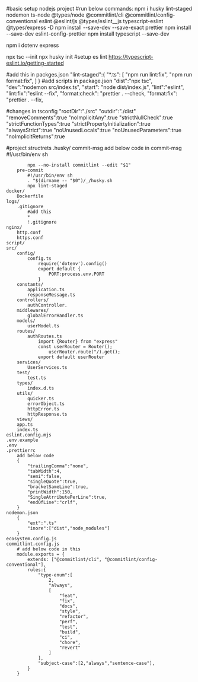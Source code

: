 #basic setup nodejs project
#run below commands:
npm i husky lint-staged nodemon ts-node @types/node @commitlint/cli @commitlint/config-conventional eslint @eslint/js @types/eslint\_\_js typescript-eslint @types/express -D
npm install --save-dev --save-exact prettier
npm install --save-dev eslint-config-prettier
npm install typescript --save-dev

npm i dotenv express

npx tsc --init
npx husky init
#setup es lint
https://typescript-eslint.io/getting-started

#add this in packges.json
"lint-staged":{
"\*.ts": [
"npm run lint:fix",
"npm run format:fix",
]
}
#add scripts in package.json
"dist":"npx tsc",
"dev":"nodemon src/index.ts",
"start": "node dist/index.js",
"lint":"eslint",
"lint:fix":"eslint --fix",
"format:check": "prettier . --check,
"format:fix": "prettier . --fix,

#changes in tsconfig
"rootDir":"./src"
"outdir":"./dist"
"removeComments":true
"noImplicitAny":true
"strictNullCheck":true
"strictFunctionTypes":true
"strictPropertyInitialization":true
"alwaysStrict":true
"noUnusedLocals":true
"noUnusedParameters":true
"noImplicitReturns":true

#project structrets
.husky/
commit-msg
add below code in commit-msg
#!/usr/bin/env sh

            npx --no-install commitlint --edit "$1"
        pre-commit
            #!/usr/bin/env sh
            . "$(dirname -- "$0")/_/husky.sh
            npx lint-staged
    docker/
        Dockerfile
    logs/
        .gitignore
            #add this
            *
            !.gitignore
    nginx/
        http.conf
        https.conf
    script/
    src/
        config/
            config.ts
                require('dotenv').config()
                export default {
                    PORT:process.env.PORT
                }
        constants/
            application.ts
            responseMessage.ts
        controllers/
            authController.
        middlewares/
            globalErrorHandler.ts
        models/
            userModel.ts
        routes/
            authRoutes.ts
                import {Router} from "express"
                const userRouter = Router();
                    userRouter.route("/).get();
                export default userRouter
        services/
            UserServices.ts
        test/
            test.ts
        types/
            index.d.ts
        utils/
            quicker.ts
            errorObject.ts
            httpError.ts
            httpResponse.ts
        views/
        app.ts
        index.ts
    eslint.config.mjs
    .env.example
    .env
    .prettierrc
        add below code
        {
            "trailingComma":"none",
            "tabWidth":4,
            "semi":false,
            "singleQuote":true,
            "bracketSameLine":true,
            "printWidth":150,
            "SingleAtrributePerLine":true,
            "endOfLine":"crlf",
        }
    nodemon.json
        {
            "ext":".ts"
            "inore":["dist","node_modules"]
        }
    ecosystem.config.js
    commitlint.config.js
        # add below code in this
        module.exports = {
            extends: ["@commitlint/cli", "@commitlint/config-conventional"],
            rules:{
                "type-enum":[
                    2,
                    "always",
                    [
                        "feat",
                        "fix",
                        "docs",
                        "style",
                        "refactor",
                        "perf",
                        "test",
                        "build",
                        "ci",
                        "chore",
                        "revert"
                    ]
                ],
                "subject-case":[2,"always","sentence-case"],
            }
        }
